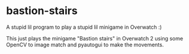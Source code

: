 # bastion-stairs
A stupid lil program to play a stupid lil minigame in Overwatch :)

This just plays the minigame "Bastion stairs" in Overwatch 2 using some OpenCV to image match and pyautogui to make the movements.

